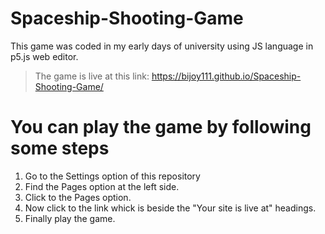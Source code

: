 # Spaceship-Shooting-Game
This game was coded in my early days of university using JS language in p5.js web editor.
>The game is live at this link:
>https://bijoy111.github.io/Spaceship-Shooting-Game/
# You can play the game by following some steps
1. Go to the Settings option of this repository
2. Find the Pages option at the left side.
3. Click to the Pages option.
4. Now click to the link whick is beside the "Your site is live at" headings.
5. Finally play the game.
